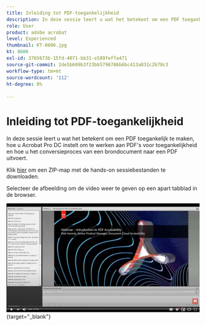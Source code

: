 ```yaml
---
title: Inleiding tot PDF-toegankelijkheid
description: In deze sessie leert u wat het betekent om een PDF toegankelijk te maken, hoe u Acrobat Pro DC instelt om te werken aan PDF's voor toegankelijkheid en hoe u het conversieproces van een brondocument naar een PDF
role: User
product: adobe acrobat
level: Experienced
thumbnail: KT-8606.jpg
kt: 8606
exl-id: 3765673b-15fd-4071-bb31-e589feffa471
source-git-commit: 2de5b609b3f23bb5796786b6bc413a831c2b78c3
workflow-type: tm+mt
source-wordcount: '112'
ht-degree: 0%

---
```


# Inleiding tot PDF-toegankelijkheid

In deze sessie leert u wat het betekent om een PDF toegankelijk te maken, hoe u Acrobat Pro DC instelt om te werken aan PDF&#39;s voor toegankelijkheid en hoe u het conversieproces van een brondocument naar een PDF uitvoert.

Klik [hier](../assets/accessibilitysession1.zip) om een ZIP-map met de hands-on sessiebestanden te downloaden.

Selecteer de afbeelding om de video weer te geven op een apart tabblad in de browser.

[![Sessie 1 video](../assets/Accessibilitysession1_YT.png)](https://www.youtube.com/embed/DaadHIWHgzU){target=&quot;_blank&quot;}
